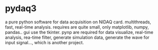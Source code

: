 # pydaq3
a pure python software for data acquisition on NIDAQ card. multithreads, fast, real-time analysis.
requires are quite small, only matplotlib, numpy, pandas.. gui use the tkinter.
pynp are required for data visualize, real-time analysis, rea-time filter, generate simulation data, generate the wave for input signal..., which is another project. 
